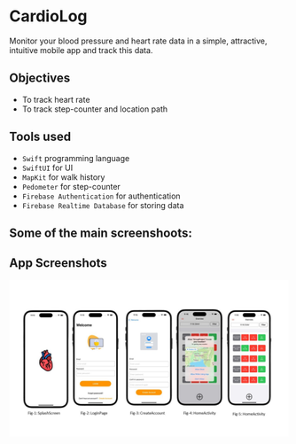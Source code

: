 # CardioLog

Monitor your blood pressure and heart rate data in a simple, attractive, intuitive mobile app and track this data.

## Objectives
- To track heart rate
- To track step-counter and location path

## Tools used
- `Swift` programming language
- `SwiftUI` for UI
- `MapKit` for walk history
- `Pedometer` for step-counter
- `Firebase Authentication` for authentication
- `Firebase Realtime Database` for storing data

## Some of the main screenshoots:

## App Screenshots
<a href="https://raw.githubusercontent.com/abusaeed2433/CardioLog-IOS/main/ScreenShots/Slide1.jpg">
<img src="https://raw.githubusercontent.com/abusaeed2433/CardioLog-IOS/master/ScreenShots/Slide1.JPG" />
</a>
